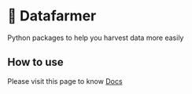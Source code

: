 # 🌾 Datafarmer
Python packages to help you harvest data more easily

## How to use
Please visit this page to know [Docs](https://prasetyowahyuaw.github.io/datafarmer/)
